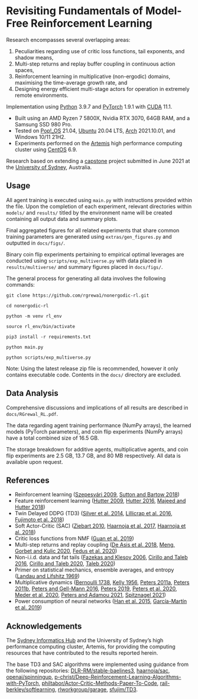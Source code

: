 # Revisiting Fundamentals of Model-Free Reinforcement Learning

Research encompasses several overlapping areas: 
1. Peculiarities regarding use of critic loss functions, tail exponents, and shadow means,
2. Multi-step returns and replay buffer coupling in continuous action spaces,
3. Reinforcement learning in multiplicative (non-ergodic) domains, maximising the time-average growth rate, and
4. Designing energy efficient multi-stage actors for operation in extremely remote environments.

Implementation using [Python](https://www.python.org) 3.9.7 and [PyTorch](https://pytorch.org) 1.9.1 with [CUDA](https://developer.nvidia.com/cuda-zone) 11.1. 
- Built using an AMD Ryzen 7 5800X, Nvidia RTX 3070, 64GB RAM, and a Samsung SSD 980 Pro.
- Tested on [Pop!\_OS](https://pop.system76.com) 21.04, [Ubuntu](https://ubuntu.com) 20.04 LTS, [Arch](https://archlinux.org) 2021.10.01, and Windows 10/11 21H2.
- Experiments performed on the [Artemis](https://sydneyuni.atlassian.net/wiki/spaces/RC/pages/1033929078/Artemis+HPC+documentation) high performance computing cluster using [CentOS](https://www.centos.org) 6.9.

Research based on extending a [capstone](https://github.com/rgrewa1/capstone) project submitted in June 2021 at the [University of Sydney](https://www.sydney.edu.au), Australia.

## Usage 
All agent training is executed using `main.py` with instructions provided within the file. Upon the completion of each experiment, relevant directories within `models/` and `results/` titled by the environment name will be created containing all output data and summary plots. 

Final aggregated figures for all related experiments that share common training parameters are generated using `extras/gen_figures.py` and outputted in `docs/figs/`.

Binary coin flip experiments pertaining to empirical optimal leverages are conducted using `scripts/exp_multiverse.py` with data placed in `results/multiverse/` and  summary figures placed in `docs/figs/`. 

The general process for generating all data involves the following commands:
```commandline
git clone https://github.com/rgrewa1/nonergodic-rl.git

cd nonergodic-rl

python -m venv rl_env

source rl_env/bin/activate

pip3 install -r requirements.txt

python main.py

python scripts/exp_multiverse.py
```
Note: Using the latest release zip file is recommended, however it only contains executable code. Contents in the `docs/` directory are excluded.

## Data Analysis
Comprehensive discussions and implications of all results are described in `docs/RGrewal_RL.pdf`.

The data regarding agent training performance (NumPy arrays), the learned models (PyTorch parameters), and coin flip experiments (NumPy arrays) have a total combined size of 16.5 GB. 

The storage breakdown for additive agents, multiplicative agents, and coin flip experiments are 2.5 GB, 13.7 GB, and 80 MB respectively. All data is available upon request.  

## References
* Reinforcement learning ([Szepesvári 2009](https://sites.ualberta.ca/~szepesva/papers/RLAlgsInMDPs.pdf), [Sutton and Bartow 2018](http://incompleteideas.net/book/RLbook2020.pdf))
* Feature reinforcement learning ([Hutter 2009](https://sciendo.com/downloadpdf/journals/jagi/1/1/article-p3.pdf), [Hutter 2016](https://www.sciencedirect.com/science/article/pii/S0304397516303772), [Majeed and Hutter 2018](https://www.ijcai.org/Proceedings/2018/0353.pdf))
* Twin Delayed DDPG (TD3) ([Silver et al. 2014](http://proceedings.mlr.press/v32/silver14.pdf), [Lillicrap et al. 2016](https://arxiv.org/pdf/1509.02971.pdf), [Fujimoto et al. 2018](https://arxiv.org/pdf/1802.09477.pdf))
* Soft Actor-Critic (SAC) ([Ziebart 2010](https://www.cs.cmu.edu/~bziebart/publications/thesis-bziebart.pdf), [Haarnoja et al. 2017](http://proceedings.mlr.press/v70/haarnoja17a/haarnoja17a-supp.pdf), [Haarnoja et al. 2018](https://arxiv.org/pdf/1812.05905.pdf))
* Critic loss functions from NMF ([Guan et al. 2019](https://arxiv.org/pdf/1906.00495.pdf))
* Multi-step returns and replay coupling ([De Asis et al. 2018](https://www.aaai.org/ocs/index.php/AAAI/AAAI18/paper/view/16294/16593), [Meng, Gorbet and Kulic 2020](https://arxiv.org/pdf/2006.12692.pdf), [Fedus et al. 2020](https://arxiv.org/pdf/2007.06700.pdf))
* Non-i.i.d. data and fat tails ([Fazekas and Klesov 2006](https://epubs.siam.org/doi/pdf/10.1137/S0040585X97978385), [Cirillo and Taleb 2016](https://www.tandfonline.com/doi/pdf/10.1080/14697688.2016.1162908?needAccess=true), [Cirillo and Taleb 2020](https://www.nature.com/articles/s41567-020-0921-x.pdf), [Taleb 2020](https://arxiv.org/ftp/arxiv/papers/2001/2001.10488.pdf))
* Primer on statistical mechanics, ensemble averages, and entropy ([Landau and Lifshitz 1969](https://archive.org/details/ost-physics-landaulifshitz-statisticalphysics))
* Multiplicative dynamics ([Bernoulli 1738](http://risk.garven.com/wp-content/uploads/2013/09/St.-Petersburg-Paradox-Paper.pdf), [Kelly 1956](https://cpb-us-w2.wpmucdn.com/u.osu.edu/dist/7/36891/files/2017/07/Kelly1956-1uwz47o.pdf), [Peters 2011a](https://www.tandfonline.com/doi/pdf/10.1080/14697688.2010.513338?needAccess=true), [Peters 2011b](https://royalsocietypublishing.org/doi/pdf/10.1098/rsta.2011.0065), [Peters and Gell-Mann 2016](https://aip.scitation.org/doi/pdf/10.1063/1.4940236), [Peters 2019](https://www.nature.com/articles/s41567-019-0732-0.pdf), [Peters et al. 2020](https://arxiv.org/ftp/arxiv/papers/2005/2005.00056.pdf), [Meder et al. 2020](https://arxiv.org/ftp/arxiv/papers/1906/1906.04652.pdf), [Peters and Adamou 2021](https://arxiv.org/pdf/1801.03680.pdf), [Spitznagel 2021](https://www.wiley.com/en-us/Safe+Haven%3A+Investing+for+Financial+Storms-p-9781119401797))
* Power consumption of neural networks ([Han et al. 2015](https://proceedings.neurips.cc/paper/2015/file/ae0eb3eed39d2bcef4622b2499a05fe6-Paper.pdf), [García-Martín et al. 2019](https://www.sciencedirect.com/science/article/pii/S0743731518308773))

## Acknowledgements
The [Sydney Informatics Hub](https://www.sydney.edu.au/research/facilities/sydney-informatics-hub.html) and the University of Sydney’s high performance computing cluster, Artemis, for providing the computing resources that have contributed to the results reported herein.

The base TD3 and SAC algorithms were implemented using guidance from the following repositories: [DLR-RM/stable-baelines3](https://github.com/DLR-RM/stable-baselines3), [haarnoja/sac](https://github.com/haarnoja/sac), [openai/spinningup](https://github.com/openai/spinningup), [p-christ/Deep-Reinforcement-Learning-Algorithms-with-PyTorch](https://github.com/p-christ/Deep-Reinforcement-Learning-Algorithms-with-PyTorch), [philtabor/Actor-Critic-Methods-Paper-To-Code](https://github.com/philtabor/Actor-Critic-Methods-Paper-To-Code), [rail-berkley/softlearning](https://github.com/rail-berkeley/softlearning), [rlworkgroup/garage](https://github.com/rlworkgroup/garage), [sfujim/TD3](https://github.com/sfujim/TD3/).
